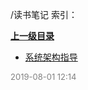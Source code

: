 /读书笔记 索引：


**[上一级目录](/index.md)**

- [系统架构指导](/读书笔记/系统架构指导.md)


<font size=2 color='grey'> 2019-08-01 12:14 </font>